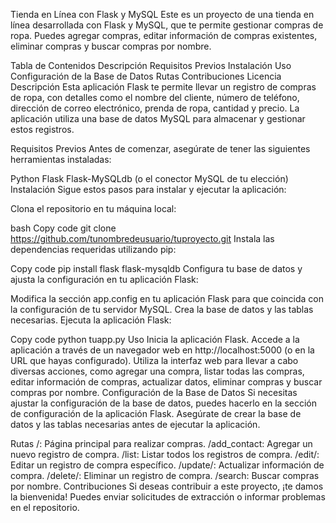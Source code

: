 Tienda en Línea con Flask y MySQL
Este es un proyecto de una tienda en línea desarrollada con Flask y MySQL, que te permite gestionar compras de ropa. Puedes agregar compras, editar información de compras existentes, eliminar compras y buscar compras por nombre.

Tabla de Contenidos
Descripción
Requisitos Previos
Instalación
Uso
Configuración de la Base de Datos
Rutas
Contribuciones
Licencia
Descripción
Esta aplicación Flask te permite llevar un registro de compras de ropa, con detalles como el nombre del cliente, número de teléfono, dirección de correo electrónico, prenda de ropa, cantidad y precio. La aplicación utiliza una base de datos MySQL para almacenar y gestionar estos registros.

Requisitos Previos
Antes de comenzar, asegúrate de tener las siguientes herramientas instaladas:

Python
Flask
Flask-MySQLdb (o el conector MySQL de tu elección)
Instalación
Sigue estos pasos para instalar y ejecutar la aplicación:

Clona el repositorio en tu máquina local:

bash
Copy code
git clone https://github.com/tunombredeusuario/tuproyecto.git
Instala las dependencias requeridas utilizando pip:

Copy code
pip install flask flask-mysqldb
Configura tu base de datos y ajusta la configuración en tu aplicación Flask:

Modifica la sección app.config en tu aplicación Flask para que coincida con la configuración de tu servidor MySQL.
Crea la base de datos y las tablas necesarias.
Ejecuta la aplicación Flask:

Copy code
python tuapp.py
Uso
Inicia la aplicación Flask.
Accede a la aplicación a través de un navegador web en http://localhost:5000 (o en la URL que hayas configurado).
Utiliza la interfaz web para llevar a cabo diversas acciones, como agregar una compra, listar todas las compras, editar información de compras, actualizar datos, eliminar compras y buscar compras por nombre.
Configuración de la Base de Datos
Si necesitas ajustar la configuración de la base de datos, puedes hacerlo en la sección de configuración de la aplicación Flask. Asegúrate de crear la base de datos y las tablas necesarias antes de ejecutar la aplicación.

Rutas
/: Página principal para realizar compras.
/add_contact: Agregar un nuevo registro de compra.
/list: Listar todos los registros de compra.
/edit/<id>: Editar un registro de compra específico.
/update/<id>: Actualizar información de compra.
/delete/<id>: Eliminar un registro de compra.
/search: Buscar compras por nombre.
Contribuciones
Si deseas contribuir a este proyecto, ¡te damos la bienvenida! Puedes enviar solicitudes de extracción o informar problemas en el repositorio.